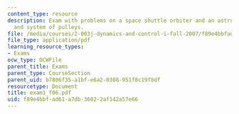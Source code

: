 ```yaml
---
content_type: resource
description: Exam with problems on a space shuttle orbiter and an astronaut, L-shape,
  and system of pulleys.
file: /media/courses/2-003j-dynamics-and-control-i-fall-2007/f89e4bbfad61a7db36022af142a57e66_exam1_f06.pdf
file_type: application/pdf
learning_resource_types:
- Exams
ocw_type: OCWFile
parent_title: Exams
parent_type: CourseSection
parent_uid: b7806f35-a1bf-e6a2-0308-951f8c19f8df
resourcetype: Document
title: exam1_f06.pdf
uid: f89e4bbf-ad61-a7db-3602-2af142a57e66
---
```

